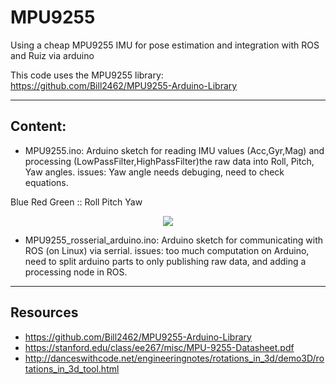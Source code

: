 # MPU9255
Using a cheap MPU9255 IMU for pose estimation and integration with ROS and Ruiz via arduino

This code uses the MPU9255 library: https://github.com/Bill2462/MPU9255-Arduino-Library

-----

## Content:
- MPU9255.ino: Arduino sketch for reading IMU values (Acc,Gyr,Mag) and processing (LowPassFilter,HighPassFilter)the raw data into Roll, Pitch, Yaw angles. issues: Yaw angle needs debuging, need to check equations.

Blue Red Green :: Roll Pitch Yaw

<p align="center">
    <img src="https://github.com/OakLake/MPU9255/blob/master/imgs/serial_plotter_RPY.png">
</p>

- MPU9255_rosserial_arduino.ino: Arduino sketch for communicating with ROS (on Linux) via serrial. issues: too much computation on Arduino, need to split arduino parts to only publishing raw data, and adding a processing node in ROS.

-----

## Resources

- https://github.com/Bill2462/MPU9255-Arduino-Library
- https://stanford.edu/class/ee267/misc/MPU-9255-Datasheet.pdf
- http://danceswithcode.net/engineeringnotes/rotations_in_3d/demo3D/rotations_in_3d_tool.html

